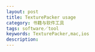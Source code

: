 ```yaml
---
layout: post
title: TexturePacker usage
category: 书籍与软件工具
tags: software／tool
keywords: TexturePacker,mac,ios
description: 
---
```




